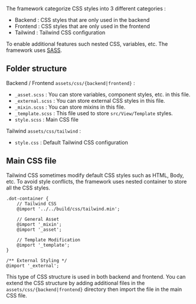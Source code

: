 The framework categorize CSS styles into 3 different categories : 
- Backend : CSS styles that are only used in the backend
- Frontend : CSS styles that are only used in the frontend
- Tailwind : Tailwind CSS configuration

To enable additional features such nested CSS, variables, etc. The framework uses [SASS](https://sass-lang.com/).

## Folder structure

Backend / Frontend `assets/css/{backend|frontend}` : 
- `_asset.scss` : You can store variables, component styles, etc. in this file. 
- `_external.scss` : You can store external CSS styles in this file.
- `_mixin.scss` : You can store mixins in this file.
- `_template.scss` : This file used to store `src/View/Template` styles.
- `style.scss` : Main CSS file

Tailwind `assets/css/tailwind` :
- `style.css` : Default Tailwind CSS configuration

## Main CSS file

Tailwind CSS sometimes modify default CSS styles such as HTML, Body, etc. 
To avoid style conflicts, the framework uses nested container to store all the CSS styles.
```
.dot-container {
	// Tailwind CSS
	@import '../../build/css/tailwind.min';

	// General Asset
	@import '_mixin';
	@import '_asset';

	// Template Modification
	@import '_template';
}

/** External Styling */
@import '_external';
```

This type of CSS structure is used in both backend and frontend.
You can extend the CSS structure by adding additional files in the `assets/css/{backend|frontend}` directory then import the file in the main CSS file.
